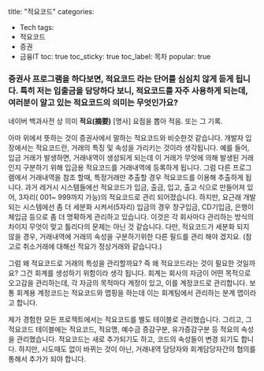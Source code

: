 title: "적요코드"
categories:
  - Tech
tags: 
  - 적요코드
  - 증권
  - 금융IT
toc: true
toc_sticky: true
toc_label: 목차
popular: true

### 증권사 프로그램을 하다보면, 적요코드 라는 단어를 심심치 않게 듣게 됩니다. 특히 저는 입출금을 담당하다 보니, 적요코드를 자주 사용하게 되는데, 여러분이 알고 있는 적요코드의 의미는 무엇인가요?

네이버 백과사전 상 의미
**적요(摘要)**
[명사] 요점을 뽑아 적음. 또는 그 기록.

아마 위에서 뜻하는 것이 증권사에서 말하는 적요코드와 비슷한것 같습니다.
개발자 입장에서는 적요코드란, 거래의 특징 및 속성을 가리키는 것이라 생각됩니다.
예를 들어, 입금 거래가 발생하면, 거래내역이 생성되게 되는데 이 거래가 무엇에 의해 발생된 거래인지 구분하기 위해 입금용 적요코드를 거래내역에 등록하게 됩니다. 그럼 다른 프로그램에서 거래내역을 참조 할때, 특정거래만 추출할 경우 적요코드를 이용해 추출하게 됩니다. 과거 레거시 시스템들에선 적요코드가 입금, 출금, 입고, 출고 식으로 만들어져 있어, 3자리( 001~ 999까지 가능)의 적요코드로 관리 되어졌습니다. 하지만, 요근래 개발되는 시스템에선 좀 더 세분화 시켜서(5자리) 입금의 경우 창구입금, CD기입금, 은행이체입금 등으로 좀 더 명확하게 관리하고 있습니다. 이것은 각 회사마다 관리하는 방식의 차이지 무엇이 맞고 틀리다의 문제는 아닌 것 같습니다. 다만, 적요코드가 세분화 되지 않을 경우, 거래내역에 거래의 속성을 구분하기위한 다른 필드를 관리 해야 겠지요. (참고로 취소거래에 대해선 적요가 정상거래와 같습니다.)

그럼 왜 적요코드로 거래의 특성을 관리할까요? 즉 왜 적요코드라는 것이 필요한 것일까요?
그건 회계를 생성하기 위함이라 생각 됩니다. 회계는 회사의 자금이 어떤 목적으로 오고감을 관리하는데, 각 자금의 목적마다 계정이 있고, 이를 계정코드로 관리합니다. 보통 회계용 계정코드는 적요코드와 맵핑을 하는데 이는 회계팀에서 관리하는 분계 맵이라고 합니다.

제가 경험한 모든 프로젝트에서는 적요코드를 별도 테이블로 관리했습니다. 그리고, 그 적요코드 테이블에는 적요코드, 적요명, 예수금 증감구분, 유가증감구분 등 적요의 속성을 관리했습니다. 적요코드는 새로 추가되기도 하고, 코드의 속성들이 변경 되기도 합니다. 하지만, 시도때도 없이 바뀌는 것이 아닌, 거래내역 담당자와 회계담당자간의 협의를 통해서 추가가 되야 합니다.
